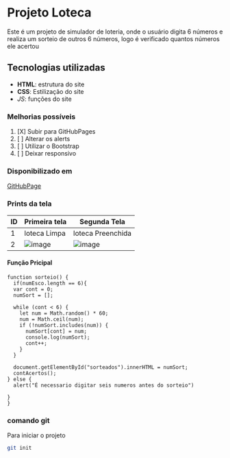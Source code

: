 # Projeto Loteca
Este é um projeto de simulador de loteria, 
onde o usuário digita 6 números e realiza um sorteio de outros 6  números, 
logo é verificado quantos números ele acertou

## Tecnologias utilizadas
- **HTML**: estrutura do site
- __CSS__: Estilização do site
- *_JS_*: funções do site

### Melhorias possíveis
1. [X] Subir para GitHubPages
2. [ ] Alterar os alerts
3. [ ] Utilizar o Bootstrap
4. [ ] Deixar responsivo

### Disponibilizado em
[GitHubPage](https://renanberserk.github.io/loteca/)

### Prints da tela

  | ID | Primeira tela | Segunda Tela     |
  |----|---------------|------------------|
  |  1 | loteca Limpa  | loteca Preenchida|
  |  2 |![image](https://user-images.githubusercontent.com/78621483/161781664-c2bf38f0-6b00-4905-abb8-55dbfdb57f1d.png) | ![image](https://user-images.githubusercontent.com/78621483/161782571-66af7e99-f148-48c1-a594-83dd52d64c84.png)

#### Função Pricipal
```Js:
function sorteio() {
  if(numEsco.length == 6){
  var cont = 0;
  numSort = [];

  while (cont < 6) {
    let num = Math.random() * 60;
    num = Math.ceil(num);
    if (!numSort.includes(num)) {
      numSort[cont] = num;
      console.log(numSort);
      cont++;
    }
  }
  
  document.getElementById("sorteados").innerHTML = numSort;
  contAcertos();
} else {
  alert("É necessario digitar seis numeros antes do sorteio")

}
}
```
  
### comando git
Para iniciar o projeto
```bash
git init
```
